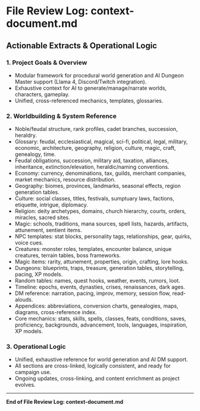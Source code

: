 # File Review Log: context-document.md

## Actionable Extracts & Operational Logic

### 1. Project Goals & Overview
- Modular framework for procedural world generation and AI Dungeon Master support (Llama 4, Discord/Twitch integration).
- Exhaustive context for AI to generate/manage/narrate worlds, characters, gameplay.
- Unified, cross-referenced mechanics, templates, glossaries.

### 2. Worldbuilding & System Reference
- Noble/feudal structure, rank profiles, cadet branches, succession, heraldry.
- Glossary: feudal, ecclesiastical, magical, sci-fi, political, legal, military, economic, architecture, geography, religion, culture, magic, craft, genealogy, time.
- Feudal obligations, succession, military aid, taxation, alliances, inheritance, extinction/elevation, heraldic/naming conventions.
- Economy: currency, denominations, tax, guilds, merchant companies, market mechanics, resource distribution.
- Geography: biomes, provinces, landmarks, seasonal effects, region generation tables.
- Culture: social classes, titles, festivals, sumptuary laws, factions, etiquette, intrigue, diplomacy.
- Religion: deity archetypes, domains, church hierarchy, courts, orders, miracles, sacred sites.
- Magic: schools, traditions, mana sources, spell lists, hazards, artifacts, attunement, sentient items.
- NPC templates: stat blocks, personality tags, relationships, gear, quirks, voice cues.
- Creatures: monster roles, templates, encounter balance, unique creatures, terrain tables, boss frameworks.
- Magic items: rarity, attunement, properties, origin, crafting, lore hooks.
- Dungeons: blueprints, traps, treasure, generation tables, storytelling, pacing, XP models.
- Random tables: names, quest hooks, weather, events, rumors, loot.
- Timeline: epochs, events, dynasties, crises, renaissances, dark ages.
- DM reference: narration, pacing, improv, memory, session flow, read-alouds.
- Appendices: abbreviations, conversion charts, genealogies, maps, diagrams, cross-reference index.
- Core mechanics: stats, skills, spells, classes, feats, conditions, saves, proficiency, backgrounds, advancement, tools, languages, inspiration, XP models.

### 3. Operational Logic
- Unified, exhaustive reference for world generation and AI DM support.
- All sections are cross-linked, logically consistent, and ready for campaign use.
- Ongoing updates, cross-linking, and content enrichment as project evolves.

---

**End of File Review Log: context-document.md**
